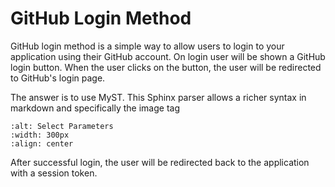 # GitHub Login Method

GitHub login method is a simple way to allow users to login to your application using their GitHub account.
On login user will be shown a GitHub login button. When the user clicks on the button,
the user will be redirected to GitHub's login page.



The answer is to use MyST. This Sphinx parser allows a richer syntax in markdown and specifically the image tag

```{image} pics/login_github.png
:alt: Select Parameters
:width: 300px
:align: center
```


After successful login, the user will be redirected back to the application with a session token.